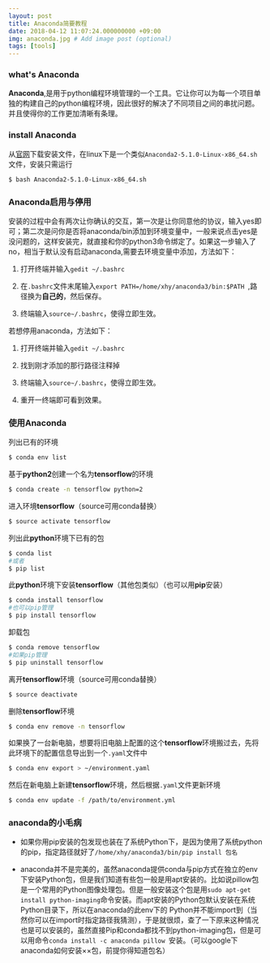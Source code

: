 ```yaml
---
layout: post
title: Anaconda简要教程
date: 2018-04-12 11:07:24.000000000 +09:00
img: anaconda.jpg # Add image post (optional)
tags: [tools]
---
```



### what's Anaconda

**Anaconda**,是用于python编程环境管理的一个工具。它让你可以为每一个项目单独的构建自己的python编程环境，因此很好的解决了不同项目之间的串扰问题。并且使得你的工作更加清晰有条理。


### install Anaconda
从[官网](https://www.anaconda.com/download/)下载安装文件，在linux下是一个类似`Anaconda2-5.1.0-Linux-x86_64.sh`文件，安装只需运行
```bash
$ bash Anaconda2-5.1.0-Linux-x86_64.sh 
```


### Anaconda启用与停用
安装的过程中会有两次让你确认的交互，第一次是让你同意他的协议，输入yes即可；第二次是问你是否将anaconda/bin添加到环境变量中，一般来说点击yes是没问题的，这样安装完，就直接和你的python3命令绑定了。如果这一步输入了no，相当于默认没有启动anaconda,需要去环境变量中添加，方法如下：

1. 打开终端并输入`gedit ~/.bashrc`

2. 在`.bashrc`文件末尾输入`export PATH=/home/xhy/anaconda3/bin:$PATH `,路径换为**自己的**，然后保存。

3. 终端输入`source~/.bashrc`，使得立即生效。

若想停用anaconda，方法如下：

1. 打开终端并输入`gedit ~/.bashrc`

2. 找到刚才添加的那行路径注释掉

3. 终端输入`source~/.bashrc`，使得立即生效。

4. 重开一终端即可看到效果。


### 使用Anaconda

列出已有的环境
```bash
$ conda env list
```

基于**python2**创建一个名为**tensorflow**的环境
```bash
$ conda create -n tensorflow python=2 
```

进入环境**tensorflow**（source可用conda替换）
```bash
$ source activate tensorflow
```

列出此**python**环境下已有的包
```bash
$ conda list
#或者 
$ pip list
```

此**python**环境下安装**tensorflow**（其他包类似）（也可以用**pip**安装）
```bash
$ conda install tensorflow 
#也可以pip管理
$ pip install tensorflow
```

卸载包
```bash
$ conda remove tensorflow
#如果pip管理
$ pip uninstall tensorflow
```

离开**tensorflow**环境（source可用conda替换）
```bash
$ source deactivate
```

删除**tensorflow**环境
```bash
$ conda env remove -n tensorflow
```

如果换了一台新电脑，想要将旧电脑上配置的这个**tensorflow**环境搬过去，先将此环境下的配置信息导出到一个`.yaml`文件中
```bash
$ conda env export > ~/environment.yaml 
```

然后在新电脑上新建**tensorflow**环境，然后根据`.yaml`文件更新环境
```bash
$ conda env update -f /path/to/environment.yml 
```


### anaconda的小毛病
- 如果你用pip安装的包发现也装在了系统Python下，是因为使用了系统python的pip，指定路径就好了`/home/xhy/anaconda3/bin/pip install 包名 `

- anaconda并不是完美的，虽然anaconda提供conda与pip方式在独立的env下安装Python包，但是我们知道有些包一般是用apt安装的。比如说pillow包是一个常用的Python图像处理包。但是一般安装这个包是用`sudo apt-get install python-imaging`命令安装。而apt安装的Python包默认安装在系统Python目录下，所以在anaconda的此env下的	Python并不能import到（当然你可以在import时指定路径我猜测），于是就很烦，查了一下原来这种情况也是可以安装的，虽然直接Pip和conda都找不到python-imaging包，但是可以用命令`conda install -c anaconda pillow `安装。（可以google下anaconda如何安装××包，前提你得知道包名）


